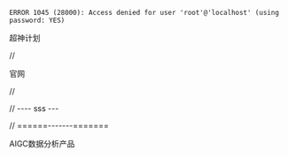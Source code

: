 

```
ERROR 1045 (28000): Access denied for user 'root'@'localhost' (using password: YES)
```



超神计划

// 




官网

// 

// ---- sss ---


// ======-------=======






AIGC数据分析产品



